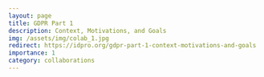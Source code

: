 ```yaml
---
layout: page
title: GDPR Part 1
description: Context, Motivations, and Goals
img: /assets/img/colab_1.jpg
redirect: https://idpro.org/gdpr-part-1-context-motivations-and-goals
importance: 1
category: collaborations
---
```

